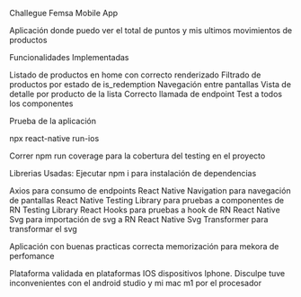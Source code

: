 Challegue Femsa Mobile App

Aplicación donde puedo ver el total de puntos y mis ultimos movimientos de productos

Funcionalidades Implementadas

Listado de productos en home con correcto renderizado
Filtrado de productos por estado de is_redemption
Navegación entre pantallas
Vista de detalle por producto de la lista
Correcto llamada de endpoint
Test a todos los componentes

Prueba de la aplicación

npx react-native run-ios

Correr npm run coverage para la cobertura del testing en el proyecto

Librerias Usadas: Ejecutar npm i para instalación de dependencias

Axios para consumo de endpoints
React Native Navigation para navegación de pantallas
React Native Testing Library para pruebas a componentes de RN
Testing Library React Hooks para pruebas a hook de RN
React Native Svg para importación de svg a RN
React Native Svg Transformer para transformar el svg

Aplicación con buenas practicas correcta memorización para mekora de perfomance

Plataforma validada en plataformas IOS dispositivos Iphone. Disculpe tuve inconvenientes con el android studio y mi mac m1 por el procesador
